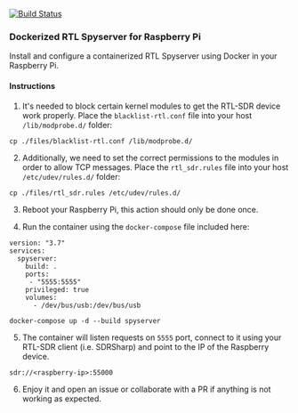 [![Build Status](https://travis-ci.org/manuasir/docker-spyserver.svg?branch=master)](https://travis-ci.org/manuasir/docker-spyserver)

### Dockerized RTL Spyserver for Raspberry Pi

Install and configure a containerized RTL Spyserver using Docker in your Raspberry Pi.

#### Instructions

1. It's needed to block certain kernel modules to get the RTL-SDR device work properly. Place the `blacklist-rtl.conf` file into your host `/lib/modprobe.d/` folder:
```
cp ./files/blacklist-rtl.conf /lib/modprobe.d/
```

2. Additionally, we need to set the correct permissions to the modules in order to allow TCP messages. Place the `rtl_sdr.rules` file into your host `/etc/udev/rules.d/` folder:
```
cp ./files/rtl_sdr.rules /etc/udev/rules.d/
```

3. Reboot your Raspberry Pi, this action should only be done once.

4. Run the container using the `docker-compose` file included here:
```
version: "3.7"
services:
  spyserver:
    build: .
    ports:
     - "5555:5555"
    privileged: true
    volumes:
      - /dev/bus/usb:/dev/bus/usb

```

```
docker-compose up -d --build spyserver
```

5. The container will listen requests on `5555` port, connect to it using your RTL-SDR client (i.e. SDRSharp) and point to the IP of the Raspberry device.
```
sdr://<raspberry-ip>:55000
```

6. Enjoy it and open an issue or collaborate with a PR if anything is not working as expected.
